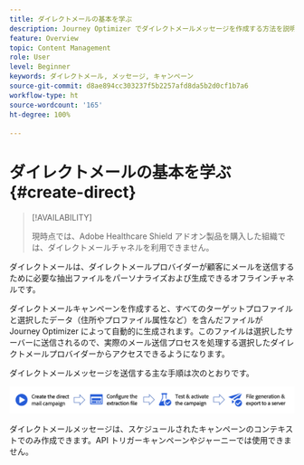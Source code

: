 ```yaml
---
title: ダイレクトメールの基本を学ぶ
description: Journey Optimizer でダイレクトメールメッセージを作成する方法を説明します
feature: Overview
topic: Content Management
role: User
level: Beginner
keywords: ダイレクトメール, メッセージ, キャンペーン
source-git-commit: d8ae894cc303237f5b2257afd8da5b2d0cf1b7a6
workflow-type: ht
source-wordcount: '165'
ht-degree: 100%

---
```


# ダイレクトメールの基本を学ぶ {#create-direct}

>[!AVAILABILITY]
>
>現時点では、Adobe Healthcare Shield アドオン製品を購入した組織では、ダイレクトメールチャネルを利用できません。
>

ダイレクトメールは、ダイレクトメールプロバイダーが顧客にメールを送信するために必要な抽出ファイルをパーソナライズおよび生成できるオフラインチャネルです。

ダイレクトメールキャンペーンを作成すると、すべてのターゲットプロファイルと選択したデータ（住所やプロファイル属性など）を含んだファイルが Journey Optimizer によって自動的に生成されます。このファイルは選択したサーバーに送信されるので、実際のメール送信プロセスを処理する選択したダイレクトメールプロバイダーからアクセスできるようになります。

ダイレクトメールメッセージを送信する主な手順は次のとおりです。

![](assets/dm-creation-process.png)

ダイレクトメールメッセージは、スケジュールされたキャンペーンのコンテキストでのみ作成できます。API トリガーキャンペーンやジャーニーでは使用できません。


